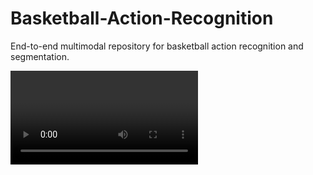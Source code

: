 # Basketball-Action-Recognition
End-to-end multimodal repository for basketball action recognition and segmentation.

<VIDEO HERE>

SHORT DESCRIPTION OF THE PROJECT (INCLUDING THE METHODS)

<PHOTO OF PIPELINE>

DESCRIPTION OF THE CODE AND HOW TO USE IT:
-FULLPIPELINE CODE
-FEATURE EXTRACTION FOLDER
   -MOBILENETV3 FEATURE EXTRACTION
   -TRAINING THE LSTM
-SKELETAL FOLDER
  -FOLDER PREPROCESS
    -PREPROCESS FOR SKELETAL (SIMONE)
    -PREPROCESS FOR SKELETAL (YOLO)
  -TRAIN FOLDER
    -ON SIMONE'S SKELETAL DATA
    -ON OUR SKELETAL DATA
-DATASET FOLDER
  -DATASET 
  -SKELETAL DATASET
  -PREPROCESS (LABEL OMIT ETC.)
    
  
    
    
